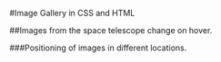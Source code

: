 #Image Gallery in CSS and HTML

##Images from the space telescope change on hover.

###Positioning of images in different locations.